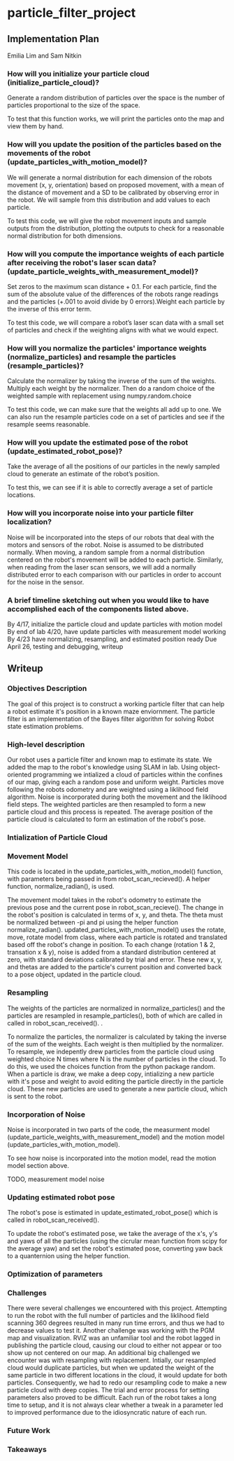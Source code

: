 # particle_filter_project

##  Implementation Plan
Emilia Lim and Sam Nitkin

### How will you initialize your particle cloud (initialize_particle_cloud)?
Generate a random distribution of particles over the space is the number of particles proportional to the size of the space.

To test that this function works, we will print the particles onto the map and view them by hand.

### How will you update the position of the particles based on the movements of the robot (update_particles_with_motion_model)?
We will generate a normal distribution for each dimension of the robots movement (x, y, orientation) based on proposed movement, with a mean of the distance of movement and a SD to be calibrated by observing error in the robot. We will sample from this distribution and add values to each particle.

To test this code, we will give the robot movement inputs and sample outputs from the distribution, plotting the outputs to check for a reasonable normal distribution for both dimensions.

### How will you compute the importance weights of each particle after receiving the robot's laser scan data?(update_particle_weights_with_measurement_model)?

Set zeros to the maximum scan distance + 0.1. For each particle, find the sum of the absolute value of the differences of the robots range readings and the particles (+.001 to avoid divide by 0 errors).Weight each particle by the inverse of this error term. 

To test this code, we will compare a robot’s laser scan data with a small set of particles and check if the weighting aligns with what we would expect.

### How will you normalize the particles' importance weights (normalize_particles) and resample the particles (resample_particles)?

Calculate the normalizer by taking the inverse of the sum of the weights. Multiply each weight by the normalizer. Then do a random choice of the weighted sample with replacement using numpy.random.choice

To test this code, we can make sure that the weights all add up to one. We can also run the resample particles code on a set of particles and see if the resample seems reasonable. 

###  How will you update the estimated pose of the robot (update_estimated_robot_pose)?

Take the average of all the positions of our particles in the newly sampled cloud to generate an estimate of the robot’s position.

To test this, we can see if it is able to correctly average a set of particle locations.

### How will you incorporate noise into your particle filter localization?

Noise will be incorporated into the steps of our robots that deal with the motors and sensors of the robot. Noise is assumed to be distributed normally. When moving, a random sample from a normal distribution centered on the robot's movement will be added to each particle. Similarly, when reading from the laser scan sensors, we will add a normally distributed error to each comparison with our particles in order to account for the noise in the sensor. 

### A brief timeline sketching out when you would like to have accomplished each of the components listed above.

By 4/17, initialize the particle cloud and update particles with motion model
By end of lab 4/20, have update particles with measurement model working
By 4/23 have normalizing, resampling, and estimated position ready
Due April 26, testing and debugging, writeup 

## Writeup

### Objectives Description
    
The goal of this project is to construct a working particle filter that can help a robot estimate it's position in a known maze enviornment. The particle filter is an implementation of the Bayes filter algorithm for solving Robot state estimation problems.

### High-level description

Our robot uses a particle filter and known map to estimate its state. We added the map to the robot's knowledge using SLAM in lab. Using object-oriented programming we intialized a cloud of particles within the confines of our map, giving each a random pose and uniform weight. Particles move following the robots odometry and are weighted using a liklihood field algorithm. Noise is incorporated during both the movement and the liklihood field steps. The weighted particles are then resampled to form a new particle cloud and this process is repeated. The average position of the particle cloud is calculated to form an estimation of the robot's pose.

### Intialization of Particle Cloud

### Movement Model

This code is located in the update_particles_with_motion_model() function, with parameters being passed in from robot_scan_recieved(). A helper function, normalize_radian(), is used.

The movement model takes in the robot's odometry to estimate the previous pose and the current pose in robot_scan_recieve(). The change in the robot's position is calculated in terms of x, y, and theta. The theta must be normalized between -pi and pi using the helper function normalize_radian(). updated_particles_with_motion_model() uses the rotate, move, rotate model from class, where each particle is rotated and translated based off the robot's change in position. To each change (rotation 1 & 2, transation x & y), noise is added from a standard distribution centered at zero, with standard deviations calibrated by trial and error. These new x, y, and thetas are added to the particle's current position and converted back to a pose object, updated in the particle cloud.

### Resampling

The weights of the particles are normalized in normalize_particles() and the particles are resampled in resample_particles(), both of which are called in called in robot_scan_received(). .

To normalize the particles, the normalizer is calculated by taking the inverse of the sum of the weights. Each weight is then multiplied by the normalizer. To resample, we indepently drew particles from the particle cloud using weighted choice N times where N is the number of particles in the cloud. To do this, we used the choices function from the python package random. When a particle is draw, we make a deep copy, intializing a new particle with it's pose and weight to avoid editing the particle directly in the particle cloud. These new particles are used to generate a new particle cloud, which is sent to the robot. 

### Incorporation of Noise 

Noise is incorporated in two parts of the code, the measurment model (update_particle_weights_with_measurement_model) and the motion model (update_particles_with_motion_model). 

To see how noise is incorporated into the motion model, read the motion model section above.

TODO, measurement model noise

### Updating estimated robot pose

The robot's pose is estimated in update_estimated_robot_pose() which is called in robot_scan_received(). 

To update the robot's estimated pose, we take the average of the x's, y's and yaws of all the particles (using the cicrular mean function from scipy for the average yaw) and set the robot's estimated pose, converting yaw back to a quanternion using the helper function.

### Optimization of parameters

### Challenges

There were several challenges we encountered with this project. Attempting to run the robot with the full number of particles and the liklihood field scanning 360 degrees resulted in many run time errors, and thus we had to decrease values to test it. Another challenge was working with the PGM map and visualization. RVIZ was an unfamiliar tool and the robot lagged in publishing the particle cloud, causing our cloud to either not appear or too show up not centered on our map. An additional big challenged we encounter was with resampling with replacement. Intially, our resampled cloud would duplicate particles, but when we updated the weight of the same particle in two different locations in the cloud, it would update for both particles. Consequently, we had to redo our resampling code to make a new particle cloud with deep copies. The trial and error process for setting parameters also proved to be difficult. Each run of the robot takes a long time to setup, and it is not always clear whether a tweak in a parameter led to improved performance due to the idiosyncratic nature of each run. 

### Future Work

### Takeaways
